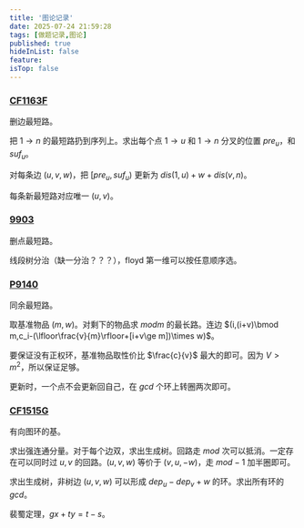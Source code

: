 ```yaml
---
title: '图论记录'
date: 2025-07-24 21:59:28
tags: [做题记录,图论]
published: true
hideInList: false
feature: 
isTop: false
---
```


### [CF1163F](https://www.luogu.com.cn/problem/CF1163F)

删边最短路。

把 $1\to n$ 的最短路扔到序列上。求出每个点 $1\to u$ 和 $1\to n$ 分叉的位置 $pre_u$，和 $suf_u$。

对每条边 $(u,v,w)$，把 $[pre_u,suf_u)$ 更新为 $dis(1,u)+w+dis(v,n)$。

每条新最短路对应唯一 $(u,v)$。

### [9903](https://qoj.ac/contest/1875/problem/9903)

删点最短路。

线段树分治（缺一分治？？？），floyd 第一维可以按任意顺序选。

### [P9140](https://www.luogu.com.cn/problem/P9140)

同余最短路。

取基准物品 $(m,w)$。对剩下的物品求 $mod m$ 的最长路。连边 $(i,(i+v)\bmod m,c_i-(\lfloor\frac{v}{m}\rfloor+[i+v\ge m])\times w)$。

要保证没有正权环，基准物品取性价比 $\frac{c}{v}$ 最大的即可。因为 $V>m^2$，所以保证足够。

更新时，一个点不会更新回自己，在 $gcd$ 个环上转圈两次即可。

### [CF1515G](https://www.luogu.com.cn/problem/CF1515G)

有向图环的基。

求出强连通分量。对于每个边双，求出生成树。回路走 $mod$ 次可以抵消。一定存在可以同时过 $u,v$ 的回路。$(u,v,w)$ 等价于 $(v,u,-w)$，走 $mod-1$ 加半圈即可。

求出生成树，非树边 $(u,v,w)$ 可以形成 $dep_u-dep_v+w$ 的环。求出所有环的 $gcd$。

裴蜀定理，$gx+ty=t-s$。